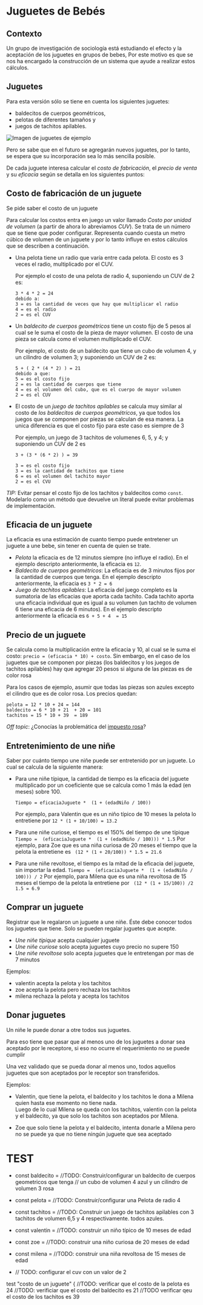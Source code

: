 # Juguetes de Bebés

## Contexto

Un grupo de investigación de sociología está estudiando el efecto y la aceptación
de los juguetes en grupos de bebes, Por este motivo es que se nos ha encargado 
la construcción de un sistema que ayude a realizar estos cálculos. 

## Juguetes

Para esta versión sólo se tiene en cuenta los siguientes juguetes:
 
- baldecitos de cuerpos geométricos, 
- pelotas de diferentes tamaños y
- juegos de tachitos apilables. 

![Imagen de juguetes de ejemplo](juguetes.png)

Pero se sabe que en el futuro se agregarán nuevos juguetes, 
por lo tanto, se espera que su incorporación sea lo más sencilla posible.

De cada juguete interesa calcular el *costo de fabricación*, el *precio de venta* 
y su *eficacia* según se detalla en los siguientes puntos:

## Costo de fabricación de un juguete

Se pide saber el costo de un juguete

Para calcular los costos entra en juego un valor llamado _Costo por unidad de volumen_ 
(a partir de ahora lo abreviamos *CUV*). Se trata de un número que se tiene que 
poder configurar. Representa cuando cuesta un metro cúbico de volumen de un 
juguete y por lo tanto influye en estos cálculos que se describen a continuación.

- Una pelota tiene un radio que varía entre cada pelota. El costo es 3 veces 
  el radio,  multiplicado por el CUV.
  
  Por ejemplo el costo de una pelota de radio 4, suponiendo un CUV de 2 es: 
  ```
  3 * 4 * 2 = 24
  debido a:
  3 = es la cantidad de veces que hay que multiplicar el radio
  4 = es el radio
  2 = es el CUV
  ```
  
- Un *baldecito de cuerpos geométricos* tiene un costo fijo de 5 pesos 
  al cual se le suma el costo de la pieza de mayor volumen.
  El costo de una pieza se calcula como el volumen multiplicado el CUV.  
  
  Por ejemplo, el costo de un baldecito que tiene un cubo de volumen 4, y un 
  cilindro de volumen 3; y suponiendo un CUV de 2 es:

  ```
  5 + ( 2 * (4 * 2) ) = 21
  debido a que:
  5 = es el costo fijo
  2 = es la cantidad de cuerpos que tiene
  4 = es el volumen del cubo, que es el cuerpo de mayor volumen 
  2 = es el CUV
  ```   

- El costo de un *juego de tachitos apilables* se calcula muy similar al costo de
  _los baldecitos de cuerpos geométricos_, ya que todos los juegos que se componen
  por piezas se calculan de esa manera. La unica diferencia es que el costo fijo
  para este caso es siempre de 3

  Por ejemplo, un juego de 3 tachitos de volumenes 6, 5, y 4; y
  suponiendo un CUV de 2 es 
  
  ``` 
  3 + (3 * (6 * 2) ) = 39 
  
  3 = es el costo fijo
  3 = es la cantidad de tachitos que tiene
  6 = es el volumen del tachito mayor 
  2 = es el CVU
  ```
 
 _TIP:_ Evitar pensar el costo fijo de los tachitos y baldecitos como `const`. 
 Modelarlo como un método que devuelve un literal puede evitar problemas de implementación.  

## Eficacia de un juguete

La eficacia es una estimación de cuanto tiempo puede entretener un juguete a une bebe,
sin tener en cuenta de quien se trate. 

- *Pelota* la eficacia es de 12 minutos siempre (no influye el radio). 
  En el ejemplo descripto anteriormente, la eficacia es `12`.
- *Baldecito de cuerpos geométricos*: La eficacia es de 3 minutos fijos por la cantidad de cuerpos que tenga. 
  En el ejemplo descripto anteriormente, la eficacia es `3 * 2 = 6`	    
- *Juego de tachitos apilables*: La eficacia del juego completo es la sumatoria de las eficacias
 que aporta cada tachito. Cada tachito aporta una eficacia individual que es igual a su volumen 
(un tachito de volumen 6 tiene una eficacia de 6 minutos).
  En el ejemplo descripto anteriormente la eficacia es `6 + 5 + 4  = 15 `	


## Precio de un juguete

  Se calcula como la multiplicación entre la eficacia y 10, al cual se le suma el costo: 
  `precio = (eficacia * 10) + costo`. Sin embargo, en el caso de los juguetes 
  que se componen por piezas (los baldecitos y los juegos de tachitos apilables)
  hay que agregar 20 pesos si alguna de las piezas es de color rosa 

  Para los casos de ejemplo, asumir que todas las piezas son azules excepto el 
  cilindro que es de color rosa. Los precios quedan:
  

    pelota = 12 * 10 + 24 = 144
    baldecito = 6 * 10 + 21  + 20 = 101
    tachitos = 15 * 10 + 39  = 189



_Off topic_: ¿Conocías la problemática del [impuesto rosa](https://es.wikipedia.org/wiki/Impuesto_rosa)?

## Entretenimiento de une niñe

Saber por cuánto tiempo une niñe puede ser entretenido por un juguete. Lo cual se calcula de la siguiente manera:

-   Para une niñe típique, la cantidad de tiempo es la eficacia del juguete 
	multiplicado por un coeficiente que se calcula como 1 más la edad (en meses) 
	sobre 100.
    
    `Tiempo = eficaciaJuguete *  (1 + (edadNiño / 100))`
    
    Por ejemplo, para Valentin que es un niño típico de 10 meses la pelota lo entretiene por
    `12 * (1 + 10/100) = 13.2` 
       
    
- Para une niñe curiose, el tiempo es el 150% del tiempo de une típique
        `Tiempo =  (eficaciaJuguete *  (1 + (edadNiño / 100))) * 1.5`
     Por ejemplo, para Zoe que es una niña curiosa de 20 meses el tiempo que la pelota la entretiene es
     ` (12 * (1 + 20/100)) * 1.5 = 21.6` 
        
 - Para une niñe revoltose, el tiempo es la mitad de la eficacia del juguete, sin importar la edad.
        `Tiempo =  (eficaciaJuguete *  (1 + (edadNiño / 100))) / 2`
     Por ejemplo, para Milena que es una niña revoltosa de 15 meses el tiempo de la pelota la entretiene por
     ` (12 * (1 + 15/100)) /2 1.5 = 6.9` 
 
## Comprar un juguete

Registrar que le regalaron un juguete a une niñe. Éste debe conocer 
todos los juguetes que tiene. 
Solo se pueden regalar juguetes que acepte.

- *Une niñe típique* acepta cualquier juguete 
- *Une niñe curiose* solo acepta juguetes cuyo precio no supere 150
- *Une niñe revoltose* solo acepta juguetes que le entretengan por mas de 7 minutos

Ejemplos:
-  valentin acepta la pelota y los tachitos
-  zoe acepta la pelota pero rechaza los tachitos
-  milena rechaza la pelota y acepta los tachitos

## Donar juguetes

Un niñe le puede donar a otre todos sus juguetes.

Para eso tiene que pasar que al menos uno de los juguetes a donar 
sea aceptado por le receptore, si eso no ocurre el requerimiento no se puede cumplir

Una vez validado que se pueda donar al menos uno, todos aquellos juguetes 
que son aceptados por le receptor son transferidos.

Ejemplos:
-  Valentin, que tiene la pelota, el baldecito y los tachitos le dona a Milena 
   quien hasta ese momento no tiene nada.  
   Luego de lo cual Milena se queda con los tachitos, valentin con la pelota y el baldecito, ya que solo 
   los tachitos son aceptados por Milena.
 
-  Zoe que solo tiene la pelota y el baldecito, intenta donarle a Milena pero no se puede ya que
no tiene ningún juguete que sea aceptado


# TEST 


		
- const baldecito = //TODO: Construir/configurar un baldecito de cuerpos geometricos que tenga 
	               // un cubo de volumen  4 azul y un cilindro de volumen 3 rosa 	
- const pelota = //TODO: Construir/configurar una Pelota de radio 4
- const tachitos = //TODO: Construir un juego de tachitos apilables con 3 tachitos de volumen 6,5 y 4 respectivamente. todos azules.
		
- const valentin = //TODO: construir un niño típico de 10 meses de edad 
- const zoe = //TODO: construir una niño curiosa de 20 meses de edad 
- const milena = //TODO: construir una niña revoltosa de 15 meses de edad

- // TODO: configurar el cuv con un valor de 2
		

test "costo de un juguete" {
//TODO: verificar que el costo de la pelota es 24
//TODO: verificiar que el costo del baldecito es 21
//TODO verificar qeu el costo de los tachitos es 39

 








 
